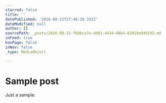 ```yaml
---
starred: false
title: ''
datePublished: '2016-08-31T17:46:26.352Z'
dateModified: null
author: []
sourcePath: _posts/2016-08-31-f60bca7e-dd01-4434-98b4-02019e949292.md
inFeed: true
hasPage: false
inNav: false
_type: MediaObject

---
```

# Sample post

Just a sample.